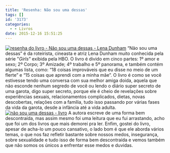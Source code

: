 ```yaml
---
title: 'Resenha: Não sou uma dessas'
tags: []
id: '3173'
categories:
  - - Livros
date: 2015-12-16 15:51:25
---
```


[![resenha do livro - Não sou uma dessas - Lena Dunham ](/wp-content/uploads/2015/12/Não-sou-uma-dessas-Lena-Dunham-1024x768.jpg)](/wp-content/uploads/2015/12/Não-sou-uma-dessas-Lena-Dunham.jpg) “Não sou uma dessas” é da roteirista, cineasta e atriz Lena Dunham muito conhecida pela série "_Girls"_ exibida pela HBO. O livro é divido em cinco partes: 1º amor e sexo; 2º Corpo; 3º Amizade; 4º trabalho e 5º panorama, e também contém algumas lista, como: “18 coisas improváveis que eu disse no meio de um flerte” e “15 coisas que aprendi com a minha mãe”. O livro é como se você estivesse tendo uma conversa com sua melhor amiga doida, aquela que não esconde nenhum segredo de você ou lendo o diário super secreto de uma garota, digo super secreto, porque ele é cheio de revelações sobre experiências sexuais, relacionamentos complicados, dietas, novas descobertas, relações com a família, tudo isso passando por várias fases da vida da garota, desde a infância até a vida adulta. [![não sou uma dessas - livro](/wp-content/uploads/2015/12/livro-não-sou-uma-dessas-1024x768.jpg)](/wp-content/uploads/2015/12/livro-não-sou-uma-dessas.jpg) A autora escreve de uma forma bem descontraída, mas assim mesmo foi uma leitura que eu fui arrastando, acho que foi um dos livros que mais demorei pra ler. Enfim, gostei do livro, apesar de acha-lo um pouco cansativo, o lado bom é que ele aborda vários temas, o que nos faz refletir bastante sobre nossos medos, insegurança, sobre sexualidade e tudo isso de forma bem descontraída e vemos também que não somos os únicos a enfrentar esse medos e duvidas.
